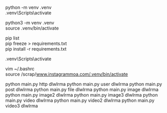 python -m venv .venv  
.venv\Scripts\activate  

python3 -m venv .venv  
source .venv/bin/activate  

pip list  
pip freeze > requirements.txt  
pip install -r requirements.txt  

.venv\Scripts\activate  

vim ~/.bashrc  
source /scrap/www.instagrammoa.com/.venv/bin/activate  

python main.py http dlwlrma
python main.py user dlwlrma
python main.py post dlwlrma
python main.py file dlwlrma
python main.py image dlwlrma
python main.py image2 dlwlrma
python main.py image3 dlwlrma
python main.py video dlwlrma
python main.py video2 dlwlrma
python main.py video3 dlwlrma